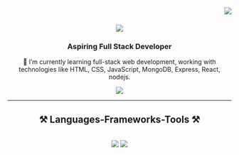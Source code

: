 <img align="right" src="https://visitor-badge.laobi.icu/badge?page_id=Shankar-Sala.Shankar-Sala" />
<h1 align="center">
    <img src="https://readme-typing-svg.herokuapp.com/?font=Righteous&size=35&center=true&vCenter=true&width=500&height=70&duration=4000&lines=Hi+There!+👋;+I'm+Shankar+Sala!;" />
</h1>

<h3 align="center">Aspiring Full Stack Developer</h3>

<div align="center">
 
 🌱 I’m currently learning full-stack web development, working with technologies like HTML, CSS, JavaScript, MongoDB, Express, React, nodejs.

</div>

<div align="center"> 
  <a href="https://www.linkedin.com/in/shankar-sala/" target="_blank">
    <img src="https://img.shields.io/badge/LinkedIn-0077B5?style=for-the-badge&logo=linkedin&logoColor=white" target="_blank" />
  </a>
</div>


 <hr/>
 
<h2 align="center">⚒️ Languages-Frameworks-Tools ⚒️</h2>
<br/>
<div align="center">
    <img src="https://skillicons.dev/icons?i=html,css,js,bootstrap,git,github,vscode" />
    <img src="https://skillicons.dev/icons?i=java,nodejs,express,npm,react,tailwind,mysql,mongodb" /><br>
</div>
<br/>


